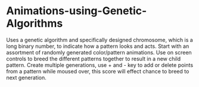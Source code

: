 # Animations-using-Genetic-Algorithms
Uses a genetic algorithm and specifically designed chromosome, which is a long binary number, to indicate how a pattern looks and acts. Start with an assortment of randomly generated color/pattern animations. Use on screen controls to breed the different patterns together to result in a new child pattern. Create multiple generations, use + and - key to add or delete points from a pattern while moused over, this score will effect chance to breed to next generation. 
